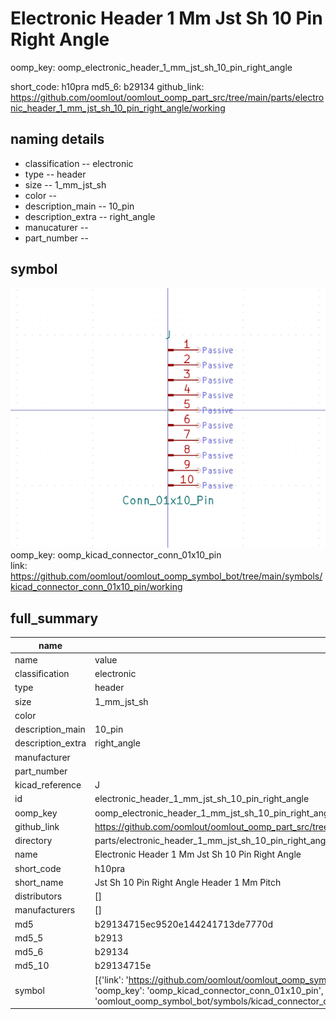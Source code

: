 # Electronic Header 1 Mm Jst Sh 10 Pin Right Angle
oomp_key: oomp_electronic_header_1_mm_jst_sh_10_pin_right_angle 


short_code: h10pra
md5_6: b29134
github_link: https://github.com/oomlout/oomlout_oomp_part_src/tree/main/parts/electronic_header_1_mm_jst_sh_10_pin_right_angle/working
## naming details
* classification -- electronic
* type -- header
* size -- 1_mm_jst_sh
* color -- 
* description_main -- 10_pin
* description_extra -- right_angle
* manucaturer -- 
* part_number -- 



## symbol

![](symbol/0/working/working_600.png)  
oomp_key: oomp_kicad_connector_conn_01x10_pin  
link: https://github.com/oomlout/oomlout_oomp_symbol_bot/tree/main/symbols/kicad_connector_conn_01x10_pin/working  


## full_summary
| name | value | 
| --- | --- | 
| name | value | 
| classification | electronic | 
| type | header | 
| size | 1_mm_jst_sh | 
| color |  | 
| description_main | 10_pin | 
| description_extra | right_angle | 
| manufacturer |  | 
| part_number |  | 
| kicad_reference | J | 
| id | electronic_header_1_mm_jst_sh_10_pin_right_angle | 
| oomp_key | oomp_electronic_header_1_mm_jst_sh_10_pin_right_angle | 
| github_link | https://github.com/oomlout/oomlout_oomp_part_src/tree/main/parts/electronic_header_1_mm_jst_sh_10_pin_right_angle/working | 
| directory | parts/electronic_header_1_mm_jst_sh_10_pin_right_angle | 
| name | Electronic Header 1 Mm Jst Sh 10 Pin Right Angle | 
| short_code | h10pra | 
| short_name | Jst Sh 10 Pin Right Angle Header 1 Mm Pitch | 
| distributors | [] | 
| manufacturers | [] | 
| md5 | b29134715ec9520e144241713de7770d | 
| md5_5 | b2913 | 
| md5_6 | b29134 | 
| md5_10 | b29134715e | 
| symbol | [{'link': 'https://github.com/oomlout/oomlout_oomp_symbol_bot/tree/main/symbols/kicad_connector_conn_01x10_pin', 'oomp_key': 'oomp_kicad_connector_conn_01x10_pin', 'directory': 'oomlout_oomp_symbol_bot/symbols/kicad_connector_conn_01x10_pin//working/working.kicad_sym'}] | 
